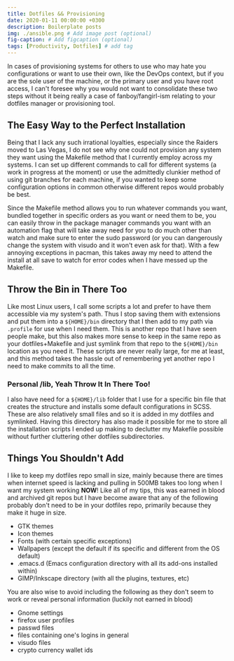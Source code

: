 ```yaml
---
title: Dotfiles && Provisioning 
date: 2020-01-11 00:00:00 +0300
description: Boilerplate posts
img: ./ansible.png # Add image post (optional)
fig-caption: # Add figcaption (optional)
tags: [Productivity, Dotfiles] # add tag
---
```


In cases of provisioning systems for others to use who may hate you configurations or want to use their own, like the 
DevOps context, but if you are the sole user of the machine, or the primary user and you have root access, I can't foresee
why you would not want to consolidate these two steps without it being really a case of fanboy/fangirl-ism relating to 
your dotfiles manager or provisioning tool. 

## The Easy Way to the Perfect Installation

Being that I lack any such irrational loyalties, especially since the Raiders moved to Las Vegas, I do not see why one 
could not provision any system they want using the Makefile method that I currently employ across my systems. I can set 
up different commands to call for different systems (a work in progress at the moment) or use the admittedly clunkier method
of using git branches for each machine, if you wanted to keep some configuration options in common otherwise different repos would 
probably be best. 

Since the Makefile method allows you to run whatever commands you want, bundled together in specific orders as you want
or need them to be, you can easily throw in the package manager commands you want with an automation flag that will take
away need for you to do much other than watch and make sure to enter the sudo password (or you can dangerously change the
system with visudo and it won't even ask for that). With a few annoying exceptions in pacman, this takes away my need to 
attend the install at all save to watch for error codes when I have messed up the Makefile. 

## Throw the Bin in There Too
Like most Linux users, I call some scripts a lot and prefer to have them accessible via my system's path. Thus I stop
saving them with extensions and put them into a `${HOME}/bin` directory that I then add to my path via `.profile` for 
use when I need them. This is another repo that I have seen people make, but this also makes more sense to keep in the same
repo as your dotfiles+Makefile and just symlink from that repo to the `${HOME}/bin` location as you need it. These scripts
are never really large, for me at least, and this method takes the hassle out of remembering yet another repo I need 
to make commits to all the time.  

### Personal /lib, Yeah Throw It In There Too!
I also have need for a `${HOME}/lib` folder that I use for a specific bin file that creates the structure and installs some
default configurations in SCSS. These are also relatively small files and so it is added in my dotfiles and symlinked. Having 
this directory has also made it possible for me to store all the installation scripts I ended up making to declutter my 
Makefile possible without further cluttering other dotfiles subdirectories. 

## Things You Shouldn't Add
I like to keep my dotfiles repo small in size, mainly because there are times when internet speed is lacking and pulling 
in 500MB takes too long when I want my system working **NOW**! Like all of my tips, this was earned in blood and archived git
repos but I have become aware that any of the following probably don't need to be in your dotfiles repo, primarily because 
they make it huge in size. 

- GTK themes
- Icon themes
- Fonts (with certain specific exceptions) 
- Wallpapers (except the default if its specific and different from the OS default)
- .emacs.d (Emacs configuration directory with all its add-ons installed within)
- GIMP/Inkscape directory (with all the plugins, textures, etc)

You are also wise to avoid including the following as they don't seem to work or reveal personal information (luckily not earned in blood)
- Gnome settings
- firefox user profiles
- passwd files 
- files containing one's logins in general 
- visudo files
- crypto currency wallet ids 
